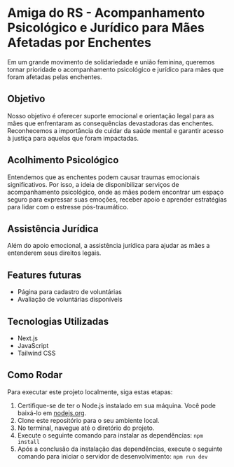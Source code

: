 # Amiga do RS - Acompanhamento Psicológico e Jurídico para Mães Afetadas por Enchentes

Em um grande movimento de solidariedade e união feminina, queremos tornar prioridade o acompanhamento psicológico e jurídico para mães que foram afetadas pelas enchentes.

## Objetivo

Nosso objetivo é oferecer suporte emocional e orientação legal para as mães que enfrentaram as consequências devastadoras das enchentes. Reconhecemos a importância de cuidar da saúde mental e garantir acesso à justiça para aquelas que foram impactadas.

## Acolhimento Psicológico

Entendemos que as enchentes podem causar traumas emocionais significativos. Por isso, a ideia de disponibilizar serviços de acompanhamento psicológico, onde as mães podem encontrar um espaço seguro para expressar suas emoções, receber apoio e aprender estratégias para lidar com o estresse pós-traumático.

## Assistência Jurídica

Além do apoio emocional, a assistência jurídica para ajudar as mães a entenderem seus direitos legais. 
## Features futuras

- Página para cadastro de voluntárias
- Avaliação de voluntárias disponíveis

## Tecnologias Utilizadas

- Next.js
- JavaScript
- Tailwind CSS

## Como Rodar

Para executar este projeto localmente, siga estas etapas:

1. Certifique-se de ter o Node.js instalado em sua máquina. Você pode baixá-lo em [nodejs.org](https://nodejs.org/).
2. Clone este repositório para o seu ambiente local.
3. No terminal, navegue até o diretório do projeto.
4. Execute o seguinte comando para instalar as dependências:
 ``npm install``
5. Após a conclusão da instalação das dependências, execute o seguinte comando para iniciar o servidor de desenvolvimento:
   ``npm run dev``


